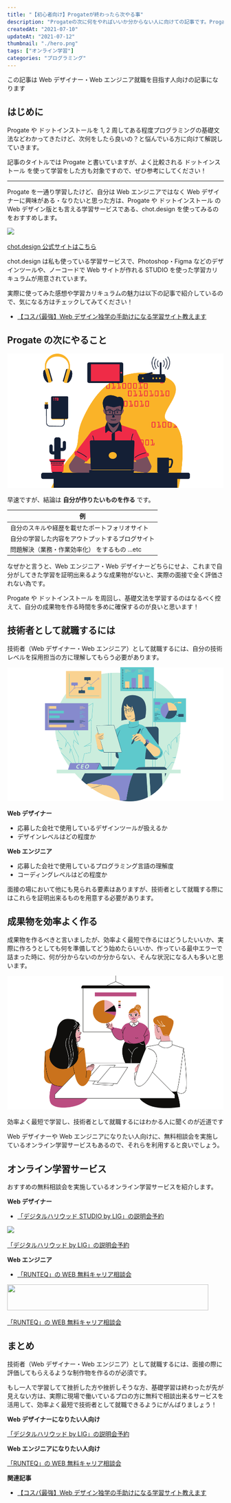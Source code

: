 ```yaml
---
title: "【初心者向け】Progateが終わったら次やる事"
description: "Progateの次に何をやればいいか分からない人に向けての記事です。Progateやドットインストールを学習してWebデザイナーやWebエンジニアになりたい人は無料で相談できるオンラインスクールがあるのでそちらを紹介します。"
createdAt: "2021-07-10"
updateAt: "2021-07-12"
thumbnail: "./hero.png"
tags: ["オンライン学習"]
categories: "プログラミング"
---
```


<p class="info">この記事は Web デザイナー・Web エンジニア就職を目指す人向けの記事になります</p>

## はじめに

Progate や ドットインストールを 1, 2 周してある程度プログラミングの基礎文法などわかってきたけど、次何をしたら良いの？と悩んでいる方に向けて解説していきます。

<p class="notice">記事のタイトルでは Progate と書いていますが、よく比較される ドットインストール を使って学習をした方も対象ですので、ぜひ参考にしてください！</p>

---

Progate を一通り学習したけど、自分は Web エンジニアではなく Web デザイナーに興味がある・なりたいと思った方は、Progate や ドットインストール の Web デザイン版とも言える学習サービスである、chot.design を使ってみるのをおすすめします。

<!-- af img -->

<a href="//af.moshimo.com/af/c/click?a_id=2709936&p_id=3354&pc_id=7970&pl_id=47670&url=https%3A%2F%2Fchot.design%2Fplus%2F%3Frd_code%3D%7B%7BCODE%7D%7D" rel="nofollow" referrerpolicy="no-referrer-when-downgrade"><img class="hover:opacity-80 mx-auto" src="https://image.moshimo.com/af-img/2742/000000047670.jpg" style="border:none;"></a><img src="//i.moshimo.com/af/i/impression?a_id=2709936&p_id=3354&pc_id=7970&pl_id=47670" width="1" height="1" style="border:none;">

<!-- /af img -->

<p class="btn-wrapper"><a class="pink-btn" href="//af.moshimo.com/af/c/click?a_id=2709936&p_id=3354&pc_id=7970&pl_id=47670&url=https%3A%2F%2Fchot.design%2Fplus%2F%3Frd_code%3D%7B%7BCODE%7D%7D" rel="nofollow" referrerpolicy="no-referrer-when-downgrade">chot.design 公式サイトはこちら</a><img src="//i.moshimo.com/af/i/impression?a_id=2709936&p_id=3354&pc_id=7970&pl_id=47670" width="1" height="1" style="border:none;"></p>

chot.design は私も使っている学習サービスで、Photoshop・Figma などのデザインツールや、ノーコードで Web サイトが作れる STUDIO を使った学習カリキュラムが用意されています。

実際に使ってみた感想や学習カリキュラムの魅力は以下の記事で紹介しているので、気になる方はチェックしてみてください！

- [【コスパ最強】Web デザイン独学の手助けになる学習サイト教えます](../chot-design-study-site/)

## Progate の次にやること

![Progate の次にやること](./Progate-next-1.png)

早速ですが、結論は **自分が作りたいものを作る** です。

| **例**                                           |
| ------------------------------------------------ |
| 自分のスキルや経歴を載せたポートフォリオサイト   |
| 自分の学習した内容をアウトプットするブログサイト |
| 問題解決（業務・作業効率化） をするもの ...etc   |

なぜかと言うと、Web エンジニア・Web デザイナーどちらにせよ、これまで自分がしてきた学習を証明出来るような成果物がないと、実際の面接で全く評価されない為です。

<p class="info">Progate や ドットインストール を周回し、基礎文法を学習するのはなるべく控えて、自分の成果物を作る時間を多めに確保するのが良いと思います！</p>

## 技術者として就職するには

技術者（Web デザイナー・Web エンジニア）として就職するには、自分の技術レベルを採用担当の方に理解してもらう必要があります。

![技術者として就職するには](./Progate-next-2.png)

**Web デザイナー**

- 応募した会社で使用しているデザインツールが扱えるか
- デザインレベルはどの程度か

**Web エンジニア**

- 応募した会社で使用しているプログラミング言語の理解度
- コーディングレベルはどの程度か

面接の場において他にも見られる要素はありますが、技術者として就職する際にはこれらを証明出来るものを用意する必要があります。

## 成果物を効率よく作る

成果物を作るべきと言いましたが、効率よく最短で作るにはどうしたいいか、実際に作ろうとしても何を準備してどう始めたらいいか、作っている最中エラーで詰まった時に、何が分からないのか分からない、そんな状況になる人も多いと思います。

![成果物を効率よく作る](./Progate-next-3.png)

<p class="success">効率よく最短で学習し、技術者として就職するにはわかる人に聞くのが近道です</p>

Web デザイナーや Web エンジニアになりたい人向けに、無料相談会を実施しているオンライン学習サービスもあるので、それらを利用すると良いでしょう。

## オンライン学習サービス

おすすめの無料相談会を実施しているオンライン学習サービスを紹介します。

**Web デザイナー**

- <a href="//af.moshimo.com/af/c/click?a_id=2702509&p_id=2322&pc_id=4990&pl_id=30712&url=https%3A%2F%2Fliginc.co.jp%2Fstudioueno%2F" rel="nofollow" referrerpolicy="no-referrer-when-downgrade">「デジタルハリウッド STUDIO by LIG」の説明会予約</a><img src="//i.moshimo.com/af/i/impression?a_id=2702509&p_id=2322&pc_id=4990&pl_id=30712" width="1" height="1" style="border:none;">

<a href="//af.moshimo.com/af/c/click?a_id=2702509&p_id=2322&pc_id=4990&pl_id=30711&url=https%3A%2F%2Fliginc.co.jp%2Fstudioueno%2F" rel="nofollow" referrerpolicy="no-referrer-when-downgrade"><img class="mx-auto" src="https://image.moshimo.com/af-img/1797/000000030711.png" style="border:none;"></a><img src="//i.moshimo.com/af/i/impression?a_id=2702509&p_id=2322&pc_id=4990&pl_id=30711" width="1" height="1" style="border:none;">

<p class="btn-wrapper"><a class="pink-btn" href="//af.moshimo.com/af/c/click?a_id=2702509&p_id=2322&pc_id=4990&pl_id=30712&url=https%3A%2F%2Fliginc.co.jp%2Fstudioueno%2F" rel="nofollow" referrerpolicy="no-referrer-when-downgrade">「デジタルハリウッド by LIG」の説明会予約</a><img src="//i.moshimo.com/af/i/impression?a_id=2702509&p_id=2322&pc_id=4990&pl_id=30712" width="1" height="1" style="border:none;">

**Web エンジニア**

- <a href="https://px.a8.net/svt/ejp?a8mat=3HG2W1+ANF6CY+4RCW+5YJRM" rel="nofollow">「RUNTEQ」の WEB 無料キャリア相談会</a><img border="0" width="1" height="1" src="https://www11.a8.net/0.gif?a8mat=3HG2W1+ANF6CY+4RCW+5YJRM" alt="">

<a href="https://px.a8.net/svt/ejp?a8mat=3HG2W1+ANF6CY+4RCW+5ZU29" rel="nofollow">
<img border="0" width="468" height="60" alt="" src="https://www27.a8.net/svt/bgt?aid=210702241644&wid=001&eno=01&mid=s00000022208001007000&mc=1" class="mx-auto"></a>
<img border="0" width="1" height="1" src="https://www16.a8.net/0.gif?a8mat=3HG2W1+ANF6CY+4RCW+5ZU29" alt="">

<p class="btn-wrapper"><a class="orange-btn" href="https://px.a8.net/svt/ejp?a8mat=3HG2W1+ANF6CY+4RCW+5YJRM" rel="nofollow">「RUNTEQ」の WEB 無料キャリア相談会</a><img border="0" width="1" height="1" src="https://www11.a8.net/0.gif?a8mat=3HG2W1+ANF6CY+4RCW+5YJRM" alt=""></p>

## まとめ

技術者（Web デザイナー・Web エンジニア）として就職するには、面接の際に評価してもらえるような制作物を作るのが必須です。

もし一人で学習してて挫折した方や挫折しそうな方、基礎学習は終わったが先が見えない方は、実際に現場で働いているプロの方に無料で相談出来るサービスを活用して、効率よく最短で技術者として就職できるようにがんばりましょう！

**Web デザイナーになりたい人向け**

<p class="btn-wrapper"><a class="pink-btn" href="//af.moshimo.com/af/c/click?a_id=2702509&p_id=2322&pc_id=4990&pl_id=30712&url=https%3A%2F%2Fliginc.co.jp%2Fstudioueno%2F" rel="nofollow" referrerpolicy="no-referrer-when-downgrade">「デジタルハリウッド by LIG」の説明会予約</a><img src="//i.moshimo.com/af/i/impression?a_id=2702509&p_id=2322&pc_id=4990&pl_id=30712" width="1" height="1" style="border:none;">

**Web エンジニアになりたい人向け**

<p class="btn-wrapper"><a class="orange-btn" href="https://px.a8.net/svt/ejp?a8mat=3HG2W1+ANF6CY+4RCW+5YJRM" rel="nofollow">「RUNTEQ」の WEB 無料キャリア相談会</a><img border="0" width="1" height="1" src="https://www11.a8.net/0.gif?a8mat=3HG2W1+ANF6CY+4RCW+5YJRM" alt=""></p>

**関連記事**

- [【コスパ最強】Web デザイン独学の手助けになる学習サイト教えます](../chot-design-study-site/)
